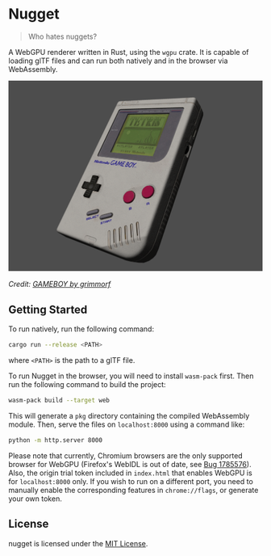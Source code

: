 # Nugget

> Who hates nuggets?

A WebGPU renderer written in Rust, using the `wgpu` crate. It is capable of loading glTF files and can run both natively and in the browser via WebAssembly.

![Screenshot](screenshot.png)

_Credit: [GAMEBOY by grimmorf](https://sketchfab.com/3d-models/gameboy-4a1da0cefa904c4eae895338bd6f3334)_

## Getting Started

To run natively, run the following command:

```bash
cargo run --release <PATH>
```

where `<PATH>` is the path to a glTF file.

To run Nugget in the browser, you will need to install `wasm-pack` first. Then run the following command to build the project:

```bash
wasm-pack build --target web
```

This will generate a `pkg` directory containing the compiled WebAssembly module. Then, serve the files on `localhost:8000` using a command like:

```bash
python -m http.server 8000
```

Please note that currently, Chromium browsers are the only supported browser for WebGPU (Firefox's WebIDL is out of date, see [Bug 1785576](https://bugzilla.mozilla.org/show_bug.cgi?id=1785576)). Also, the origin trial token included in `index.html` that enables WebGPU is for `localhost:8000` only. If you wish to run on a different port, you need to manually enable the corresponding features in `chrome://flags`, or generate your own token.

## License

nugget is licensed under the [MIT License](LICENSE).
